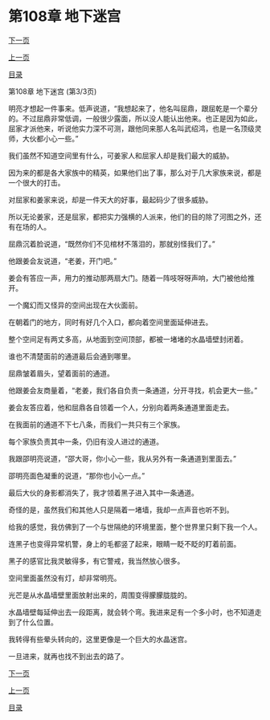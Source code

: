 <h1>第108章  地下迷宫</h1>
            <div><p><a href="./324_%E7%AC%AC109%E7%AB%A0_%E7%BB%BF%E6%99%B6%E8%9A%8A.md">下一页</a></p><p><a href="./322_%E7%AC%AC108%E7%AB%A0_%E5%9C%B0%E4%B8%8B%E8%BF%B7%E5%AE%AB.md">上一页</a></p><p><a href="../">目录</a></p></div>
            <div><p>第108章  地下迷宫 (第3/3页)</p><p>明亮才想起一件事来。低声说道，“我想起来了，他名叫屈鼎，跟屈乾是一个辈分的。不过屈鼎非常低调，一般很少露面，所以没人能认出他来。也正是因为如此，屈家才派他来，听说他实力深不可测，跟他同来那人名叫武绍鸿，也是一名顶级灵师，大伙都小心一些。”</p><p>我们虽然不知道空间里有什么，可姜家人和屈家人却是我们最大的威胁。</p><p>因为来的都是各大家族中的精英，如果他们出了事，那么对于几大家族来说，都是一个很大的打击。</p><p>对屈家和姜家来说，却是一件天大的好事，最起码少了很多威胁。</p><p>所以无论姜家，还是屈家，都把实力强横的人派来，他们的目的除了河图之外，还有在场的人。</p><p>屈鼎沉着脸说道，“既然你们不见棺材不落泪的，那就别怪我们了。”</p><p>他跟姜会友说道，“老姜，开门吧。”</p><p>姜会有答应一声，用力的推动那两扇大门。随着一阵吱呀呀声响，大门被他给推开。</p><p>一个魔幻而又怪异的空间出现在大伙面前。</p><p>在朝着门的地方，同时有好几个入口，都向着空间里面延伸进去。</p><p>整个空间足有两丈多高，从地面到空间顶部，都被一堵堵的水晶墙壁封闭着。</p><p>谁也不清楚面前的通道最后会通到哪里。</p><p>屈鼎皱着眉头，望着面前的通道。</p><p>他跟姜会友商量着，“老姜，我们各自负责一条通道，分开寻找，机会更大一些。”</p><p>姜会友答应着，他和屈鼎各自领着一个人，分别向着两条通道里面走去。</p><p>在我面前的通道不下七八条，而我们一共只有三个家族。</p><p>每个家族负责其中一条，仍旧有没人进过的通道。</p><p>我跟邵明亮说道，“邵大哥，你小心一些，我从另外有一条通道到里面去。”</p><p>邵明亮面色凝重的说道，“那你也小心一点。”</p><p>最后大伙的身影都消失了，我才领着黑子进入其中一条通道。</p><p>奇怪的是，虽然我们和其他人只是隔着一堵墙，我却一点声音也听不到。</p><p>给我的感觉，我仿佛到了一个与世隔绝的环境里面，整个世界里只剩下我一个人。</p><p>连黑子也变得异常机警，身上的毛都竖了起来，眼睛一眨不眨的盯着前面。</p><p>黑子的感官比我灵敏得多，有它警戒，我当然放心很多。</p><p>空间里面虽然没有灯，却非常明亮。</p><p>光芒是从水晶墙壁里面放射出来的，周围变得朦朦胧胧的。</p><p>水晶墙壁每延伸出去一段距离，就会转个弯。我进来足有一个多小时，也不知道走到了什么位置。</p><p>我转得有些晕头转向的，这里更像是一个巨大的水晶迷宫。</p><p>一旦进来，就再也找不到出去的路了。</p></div>
            <div><p><a href="./324_%E7%AC%AC109%E7%AB%A0_%E7%BB%BF%E6%99%B6%E8%9A%8A.md">下一页</a></p><p><a href="./322_%E7%AC%AC108%E7%AB%A0_%E5%9C%B0%E4%B8%8B%E8%BF%B7%E5%AE%AB.md">上一页</a></p><p><a href="../">目录</a></p></div>